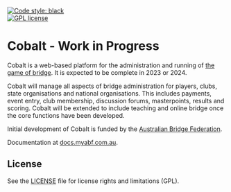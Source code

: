 [![Code style: black](https://img.shields.io/badge/code%20style-black-000000.svg)](https://github.com/psf/black)  
[![GPL license](https://img.shields.io/badge/License-GPL-blue.svg)](https://github.com/mguthrieabf/cobalt/blob/master/LICENSE)
# Cobalt - Work in Progress

Cobalt is a web-based platform for the administration and running of [the game of bridge](https://en.wikipedia.org/wiki/Contract_bridge). It is expected to be complete in 2023 or 2024.

Cobalt will manage all aspects of bridge administration for players, clubs, state organisations and national
organisations. This includes payments, event entry, club membership, discussion forums, masterpoints, results and scoring.
Cobalt will be extended to include teaching and online bridge once the core functions have been developed.

Initial development of Cobalt is funded by the [Australian Bridge Federation](http://abf.com.au).

Documentation at [docs.myabf.com.au](http://docs.myabf.com.au).

## License

See the [LICENSE](LICENSE) file for license rights and limitations (GPL).
